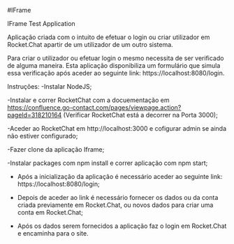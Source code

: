 #IFrame

IFrame Test Application

Aplicação criada com o intuito de efetuar o login ou criar utilizador em Rocket.Chat apartir de um utilizador de um outro sistema.

Para criar o utilizador ou efetuar login o mesmo necessita de ser verificado de alguma maneira. Esta aplicação disponibiliza um formulário que simula essa verificação após aceder ao seguinte link: https://localhost:8080/login.

Instruções:
-Instalar NodeJS;

-Instalar e correr RocketChat com a docuementação em https://confluence.go-contact.com/pages/viewpage.action?pageId=318210164 (Verificar RocketChat está a decorrer na Porta 3000);

-Aceder ao RocketChat em http://localhost:3000 e cofigurar admin se ainda não estiver configurado;

-Fazer clone da aplicação Iframe;

-Instalar packages com npm install e correr aplicação com npm start;

- Após a inicialização da aplicação é necessário aceder ao seguinte link: https://localhost:8080/login;

- Depois de aceder ao link é necessário fornecer os dados ou da conta criada previamente em Rocket.Chat, ou novos dados para criar uma conta em Rocket.Chat;

- Após os dados serem fornecidos a aplicação faz o login em Rocket.Chat e encaminha para o site.